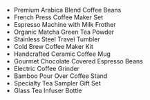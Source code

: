 <ul>
  <li>Premium Arabica Blend Coffee Beans</li>
  <li>French Press Coffee Maker Set</li>
  <li>Espresso Machine with Milk Frother</li>
  <li>Organic Matcha Green Tea Powder</li>
  <li>Stainless Steel Travel Tumbler</li>
  <li>Cold Brew Coffee Maker Kit</li>
  <li>Handcrafted Ceramic Coffee Mug</li>
  <li>Gourmet Chocolate Covered Espresso Beans</li>
  <li>Electric Coffee Grinder</li>
  <li>Bamboo Pour Over Coffee Stand</li>
  <li>Specialty Tea Sampler Gift Set</li>
  <li>Glass Tea Infuser Bottle</li>
</ul>

